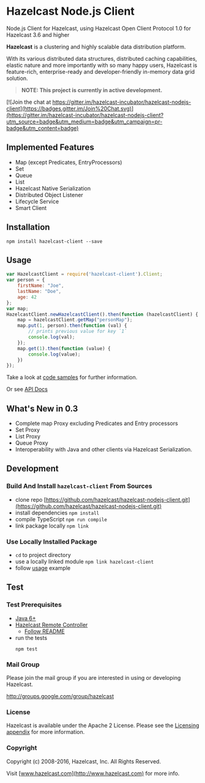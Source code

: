 # Hazelcast Node.js Client
Node.js Client for Hazelcast, using Hazelcast Open Client Protocol 1.0 for Hazelcast 3.6 and higher

**Hazelcast** is a clustering and highly scalable data distribution platform.

With its various distributed data structures, distributed caching capabilities, elastic nature and more importantly with so many happy users, Hazelcast is feature-rich, enterprise-ready and developer-friendly in-memory data grid solution.

> **NOTE: This project is currently in active development.**

[![Join the chat at https://gitter.im/hazelcast-incubator/hazelcast-nodejs-client](https://badges.gitter.im/Join%20Chat.svg)](https://gitter.im/hazelcast-incubator/hazelcast-nodejs-client?utm_source=badge&utm_medium=badge&utm_campaign=pr-badge&utm_content=badge)

## Implemented Features
* Map (except Predicates, EntryProcessors)
* Set
* Queue
* List
* Hazelcast Native Serialization
* Distributed Object Listener
* Lifecycle Service
* Smart Client

## Installation
```
npm install hazelcast-client --save
```

## Usage
```javascript
var HazelcastClient = require('hazelcast-client').Client;
var person = {
    firstName: "Joe",
    lastName: "Doe",
    age: 42
};
var map;
HazelcastClient.newHazelcastClient().then(function (hazelcastClient) {
    map = hazelcastClient.getMap("personMap");
    map.put(1, person).then(function (val) {
        // prints previous value for key `1`
        console.log(val);
    });
    map.get(1).then(function (value) {
        console.log(value);
    })
});
```

Take a look at [code samples](https://github.com/hazelcast/hazelcast-nodejs-client/tree/master/code_samples) for further information.

Or see [API Docs](http://hazelcast.github.io/hazelcast-nodejs-client/api/0.3/docs/)

## What's New in 0.3
* Complete map Proxy excluding Predicates and Entry processors
* Set Proxy
* List Proxy
* Queue Proxy
* Interoperability with Java and other clients via Hazelcast Serialization.

## Development

### Build And Install `hazelcast-client` From Sources
- clone repo [https://github.com/hazelcast/hazelcast-nodejs-client.git](https://github.com/hazelcast/hazelcast-nodejs-client.git)
- install dependencies `npm install`
- compile TypeScript `npm run compile`
- link package locally `npm link`

### Use Locally Installed Package
- `cd` to project directory
- use a locally linked module `npm link hazelcast-client`
- follow [usage](#Usage) example

## Test

### Test Prerequisites

* [Java 6+](http://www.oracle.com/technetwork/java/javase/downloads/server-jre8-downloads-2133154.html)
* [Hazelcast Remote Controller](https://github.com/hazelcast/hazelcast-remote-controller)
    * [Follow README](https://github.com/hazelcast/hazelcast-remote-controller/blob/master/nodejs-controller/README.md)
* run the tests
    ```
    npm test
    ```

### Mail Group

Please join the mail group if you are interested in using or developing Hazelcast.

http://groups.google.com/group/hazelcast

### License

Hazelcast is available under the Apache 2 License. Please see the [Licensing appendix](http://docs.hazelcast.org/docs/latest/manual/html-single/hazelcast-documentation.html#license-questions) for more information.

### Copyright

Copyright (c) 2008-2016, Hazelcast, Inc. All Rights Reserved.

Visit [www.hazelcast.com](http://www.hazelcast.com) for more info.

